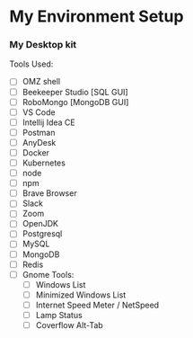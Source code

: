 # My Environment Setup


### My Desktop kit

Tools Used:

- [ ]  OMZ shell
- [ ]  Beekeeper Studio [SQL GUI]
- [ ]  RoboMongo [MongoDB GUI]
- [ ]  VS Code
- [ ]  Intellij Idea CE
- [ ]  Postman
- [ ]  AnyDesk
- [ ]  Docker
- [ ]  Kubernetes
- [ ]  node
- [ ]  npm
- [ ]  Brave Browser
- [ ]  Slack
- [ ]  Zoom
- [ ]  OpenJDK
- [ ]  Postgresql
- [ ]  MySQL
- [ ]  MongoDB
- [ ]  Redis
- [ ]  Gnome Tools:
    - [ ]  Windows List
    - [ ]  Minimized Windows List
    - [ ]  Internet Speed Meter / NetSpeed
    - [ ]  Lamp Status
    - [ ]  Coverflow Alt-Tab
